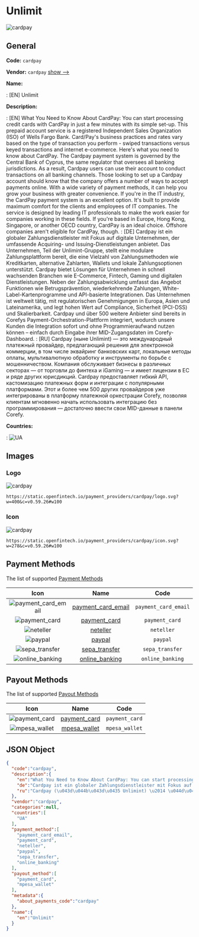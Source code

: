 
# Unlimit 
![cardpay](https://static.openfintech.io/payment_providers/cardpay/logo.svg?w=400&c=v0.59.26#w100)  

## General 
 
**Code:** `cardpay` 
 
**Vendor:** `cardpay` [show -->](/vendors/cardpay/) 
 
**Name:** 
 
:	[EN] Unlimit 
 
**Description:** 
 
: [EN] What You Need to Know About CardPay: You can start processing credit cards with CardPay in just a few minutes with its simple set-up. This prepaid account service is a registered Independent Sales Organization (ISO) of Wells Fargo Bank. Card/Pay's business practices and rates vary based on the type of transaction you perform - swiped transactions versus keyed transactions and internet e-commerce. Here's what you need to know about CardPay. The Cardpay payment system is governed by the Central Bank of Cyprus, the same regulator that oversees all banking jurisdictions. As a result, Cardpay users can use their account to conduct transactions on all banking channels. Those looking to set up a Cardpay account should know that the company offers a number of ways to accept payments online. With a wide variety of payment methods, it can help you grow your business with greater convenience. If you're in the IT industry, the CardPay payment system is an excellent option. It's built to provide maximum comfort for the clients and employees of IT companies. The service is designed by leading IT professionals to make the work easier for companies working in these fields. If you're based in Europe, Hong Kong, Singapore, or another OECD country, CardPay is an ideal choice. Offshore companies aren't eligible for CardPay, though. 
: [DE] Cardpay ist ein globaler Zahlungsdienstleister mit Fokus auf digitale Unternehmen, der umfassende Acquiring- und Issuing-Dienstleistungen anbietet. Das Unternehmen, Teil der Unlimint-Gruppe, stellt eine modulare Zahlungsplattform bereit, die eine Vielzahl von Zahlungsmethoden wie Kreditkarten, alternative Zahlarten, Wallets und lokale Zahlungsoptionen unterstützt. Cardpay bietet Lösungen für Unternehmen in schnell wachsenden Branchen wie E-Commerce, Fintech, Gaming und digitalen Dienstleistungen. Neben der Zahlungsabwicklung umfasst das Angebot Funktionen wie Betrugsprävention, wiederkehrende Zahlungen, White-Label-Kartenprogramme und API-basierte Integrationen. Das Unternehmen ist weltweit tätig, mit regulatorischen Genehmigungen in Europa, Asien und Lateinamerika, und legt hohen Wert auf Compliance, Sicherheit (PCI-DSS) und Skalierbarkeit. Cardpay und über 500 weitere Anbieter sind bereits in Corefys Payment-Orchestration-Plattform integriert, wodurch unsere Kunden die Integration sofort und ohne Programmieraufwand nutzen können – einfach durch Eingabe ihrer MID-Zugangsdaten im Corefy-Dashboard. 
: [RU] Cardpay (ныне Unlimint) — это международный платежный провайдер, предлагающий решения для электронной коммерции, в том числе эквайринг банковских карт, локальные методы оплаты, мультивалютную обработку и инструменты по борьбе с мошенничеством. Компания обслуживает бизнесы в различных секторах — от торговли до финтеха и iGaming — и имеет лицензии в ЕС и ряде других юрисдикций. Cardpay предоставляет гибкий API, кастомизацию платежных форм и интеграции с популярными платформами. Этот и более чем 500 других провайдеров уже интегрированы в платформу платежной оркестрации Corefy, позволяя клиентам мгновенно начать использовать интеграцию без программирования — достаточно ввести свои MID-данные в панели Corefy. 
 
 
**Countries:** 
 
:	![UA](https://cdnjs.cloudflare.com/ajax/libs/flag-icon-css/3.3.0/flags/4x3/ua.svg#w24)  

## Images 

### Logo 
 
![cardpay](https://static.openfintech.io/payment_providers/cardpay/logo.svg?w=400&c=v0.59.26#w100)  

```
https://static.openfintech.io/payment_providers/cardpay/logo.svg?w=400&c=v0.59.26#w100
```  

### Icon 
 
![cardpay](https://static.openfintech.io/payment_providers/cardpay/icon.svg?w=278&c=v0.59.26#w100)  

```
https://static.openfintech.io/payment_providers/cardpay/icon.svg?w=278&c=v0.59.26#w100
```  

## Payment Methods 
 
The list of supported [Payment Methods](/payment-methods/) 

|Icon|Name|Code| 
|:---:|:---:|:---:| 
|![payment_card_email](https://static.openfintech.io/payment_methods/payment_card_email/icon.svg?w=278&c=v0.59.26#w100) |[payment_card_email](/payment-methods/payment_card_email/)|`payment_card_email`| 
|![payment_card](https://static.openfintech.io/payment_methods/payment_card/icon.svg?w=278&c=v0.59.26#w100) |[payment_card](/payment-methods/payment_card/)|`payment_card`| 
|![neteller](https://static.openfintech.io/payment_methods/neteller/icon.png?w=278&c=v0.59.26#w100) |[neteller](/payment-methods/neteller/)|`neteller`| 
|![paypal](https://static.openfintech.io/payment_methods/paypal/icon.svg?w=278&c=v0.59.26#w100) |[paypal](/payment-methods/paypal/)|`paypal`| 
|![sepa_transfer](https://static.openfintech.io/payment_methods/sepa_transfer/icon.svg?w=278&c=v0.59.26#w100) |[sepa_transfer](/payment-methods/sepa_transfer/)|`sepa_transfer`| 
|![online_banking](https://static.openfintech.io/payment_methods/online_banking/icon.svg?w=278&c=v0.59.26#w100) |[online_banking](/payment-methods/online_banking/)|`online_banking`| 
 

## Payout Methods 
 
The list of supported [Payout Methods](/payout-methods/) 

|Icon|Name|Code| 
|:---:|:---:|:---:| 
|![payment_card](https://static.openfintech.io/payout_methods/payment_card/icon.svg?w=278&c=v0.59.26#w40) |[payment_card](payout-methodspayment_card/)|`payment_card`| 
|![mpesa_wallet](https://static.openfintech.io/payout_methods/mpesa_wallet/icon.svg?w=278&c=v0.59.26#w40) |[mpesa_wallet](payout-methodsmpesa_wallet/)|`mpesa_wallet`| 
 

## JSON Object 

```json
{
  "code":"cardpay",
  "description":{
    "en":"What You Need to Know About CardPay: You can start processing credit cards with CardPay in just a few minutes with its simple set-up. This prepaid account service is a registered Independent Sales Organization (ISO) of Wells Fargo Bank. Card\/Pay's business practices and rates vary based on the type of transaction you perform - swiped transactions versus keyed transactions and internet e-commerce. Here's what you need to know about CardPay. The Cardpay payment system is governed by the Central Bank of Cyprus, the same regulator that oversees all banking jurisdictions. As a result, Cardpay users can use their account to conduct transactions on all banking channels. Those looking to set up a Cardpay account should know that the company offers a number of ways to accept payments online. With a wide variety of payment methods, it can help you grow your business with greater convenience. If you're in the IT industry, the CardPay payment system is an excellent option. It's built to provide maximum comfort for the clients and employees of IT companies. The service is designed by leading IT professionals to make the work easier for companies working in these fields. If you're based in Europe, Hong Kong, Singapore, or another OECD country, CardPay is an ideal choice. Offshore companies aren't eligible for CardPay, though.",
    "de":"Cardpay ist ein globaler Zahlungsdienstleister mit Fokus auf digitale Unternehmen, der umfassende Acquiring- und Issuing-Dienstleistungen anbietet. Das Unternehmen, Teil der Unlimint-Gruppe, stellt eine modulare Zahlungsplattform bereit, die eine Vielzahl von Zahlungsmethoden wie Kreditkarten, alternative Zahlarten, Wallets und lokale Zahlungsoptionen unterst\u00fctzt. Cardpay bietet L\u00f6sungen f\u00fcr Unternehmen in schnell wachsenden Branchen wie E-Commerce, Fintech, Gaming und digitalen Dienstleistungen. Neben der Zahlungsabwicklung umfasst das Angebot Funktionen wie Betrugspr\u00e4vention, wiederkehrende Zahlungen, White-Label-Kartenprogramme und API-basierte Integrationen. Das Unternehmen ist weltweit t\u00e4tig, mit regulatorischen Genehmigungen in Europa, Asien und Lateinamerika, und legt hohen Wert auf Compliance, Sicherheit (PCI-DSS) und Skalierbarkeit. Cardpay und \u00fcber 500 weitere Anbieter sind bereits in Corefys Payment-Orchestration-Plattform integriert, wodurch unsere Kunden die Integration sofort und ohne Programmieraufwand nutzen k\u00f6nnen \u2013 einfach durch Eingabe ihrer MID-Zugangsdaten im Corefy-Dashboard.",
    "ru":"Cardpay (\u043d\u044b\u043d\u0435 Unlimint) \u2014 \u044d\u0442\u043e \u043c\u0435\u0436\u0434\u0443\u043d\u0430\u0440\u043e\u0434\u043d\u044b\u0439 \u043f\u043b\u0430\u0442\u0435\u0436\u043d\u044b\u0439 \u043f\u0440\u043e\u0432\u0430\u0439\u0434\u0435\u0440, \u043f\u0440\u0435\u0434\u043b\u0430\u0433\u0430\u044e\u0449\u0438\u0439 \u0440\u0435\u0448\u0435\u043d\u0438\u044f \u0434\u043b\u044f \u044d\u043b\u0435\u043a\u0442\u0440\u043e\u043d\u043d\u043e\u0439 \u043a\u043e\u043c\u043c\u0435\u0440\u0446\u0438\u0438, \u0432 \u0442\u043e\u043c \u0447\u0438\u0441\u043b\u0435 \u044d\u043a\u0432\u0430\u0439\u0440\u0438\u043d\u0433 \u0431\u0430\u043d\u043a\u043e\u0432\u0441\u043a\u0438\u0445 \u043a\u0430\u0440\u0442, \u043b\u043e\u043a\u0430\u043b\u044c\u043d\u044b\u0435 \u043c\u0435\u0442\u043e\u0434\u044b \u043e\u043f\u043b\u0430\u0442\u044b, \u043c\u0443\u043b\u044c\u0442\u0438\u0432\u0430\u043b\u044e\u0442\u043d\u0443\u044e \u043e\u0431\u0440\u0430\u0431\u043e\u0442\u043a\u0443 \u0438 \u0438\u043d\u0441\u0442\u0440\u0443\u043c\u0435\u043d\u0442\u044b \u043f\u043e \u0431\u043e\u0440\u044c\u0431\u0435 \u0441 \u043c\u043e\u0448\u0435\u043d\u043d\u0438\u0447\u0435\u0441\u0442\u0432\u043e\u043c. \u041a\u043e\u043c\u043f\u0430\u043d\u0438\u044f \u043e\u0431\u0441\u043b\u0443\u0436\u0438\u0432\u0430\u0435\u0442 \u0431\u0438\u0437\u043d\u0435\u0441\u044b \u0432 \u0440\u0430\u0437\u043b\u0438\u0447\u043d\u044b\u0445 \u0441\u0435\u043a\u0442\u043e\u0440\u0430\u0445 \u2014 \u043e\u0442 \u0442\u043e\u0440\u0433\u043e\u0432\u043b\u0438 \u0434\u043e \u0444\u0438\u043d\u0442\u0435\u0445\u0430 \u0438 iGaming \u2014 \u0438 \u0438\u043c\u0435\u0435\u0442 \u043b\u0438\u0446\u0435\u043d\u0437\u0438\u0438 \u0432 \u0415\u0421 \u0438 \u0440\u044f\u0434\u0435 \u0434\u0440\u0443\u0433\u0438\u0445 \u044e\u0440\u0438\u0441\u0434\u0438\u043a\u0446\u0438\u0439. Cardpay \u043f\u0440\u0435\u0434\u043e\u0441\u0442\u0430\u0432\u043b\u044f\u0435\u0442 \u0433\u0438\u0431\u043a\u0438\u0439 API, \u043a\u0430\u0441\u0442\u043e\u043c\u0438\u0437\u0430\u0446\u0438\u044e \u043f\u043b\u0430\u0442\u0435\u0436\u043d\u044b\u0445 \u0444\u043e\u0440\u043c \u0438 \u0438\u043d\u0442\u0435\u0433\u0440\u0430\u0446\u0438\u0438 \u0441 \u043f\u043e\u043f\u0443\u043b\u044f\u0440\u043d\u044b\u043c\u0438 \u043f\u043b\u0430\u0442\u0444\u043e\u0440\u043c\u0430\u043c\u0438. \u042d\u0442\u043e\u0442 \u0438 \u0431\u043e\u043b\u0435\u0435 \u0447\u0435\u043c 500 \u0434\u0440\u0443\u0433\u0438\u0445 \u043f\u0440\u043e\u0432\u0430\u0439\u0434\u0435\u0440\u043e\u0432 \u0443\u0436\u0435 \u0438\u043d\u0442\u0435\u0433\u0440\u0438\u0440\u043e\u0432\u0430\u043d\u044b \u0432 \u043f\u043b\u0430\u0442\u0444\u043e\u0440\u043c\u0443 \u043f\u043b\u0430\u0442\u0435\u0436\u043d\u043e\u0439 \u043e\u0440\u043a\u0435\u0441\u0442\u0440\u0430\u0446\u0438\u0438 Corefy, \u043f\u043e\u0437\u0432\u043e\u043b\u044f\u044f \u043a\u043b\u0438\u0435\u043d\u0442\u0430\u043c \u043c\u0433\u043d\u043e\u0432\u0435\u043d\u043d\u043e \u043d\u0430\u0447\u0430\u0442\u044c \u0438\u0441\u043f\u043e\u043b\u044c\u0437\u043e\u0432\u0430\u0442\u044c \u0438\u043d\u0442\u0435\u0433\u0440\u0430\u0446\u0438\u044e \u0431\u0435\u0437 \u043f\u0440\u043e\u0433\u0440\u0430\u043c\u043c\u0438\u0440\u043e\u0432\u0430\u043d\u0438\u044f \u2014 \u0434\u043e\u0441\u0442\u0430\u0442\u043e\u0447\u043d\u043e \u0432\u0432\u0435\u0441\u0442\u0438 \u0441\u0432\u043e\u0438 MID-\u0434\u0430\u043d\u043d\u044b\u0435 \u0432 \u043f\u0430\u043d\u0435\u043b\u0438 Corefy."
  },
  "vendor":"cardpay",
  "categories":null,
  "countries":[
    "UA"
  ],
  "payment_method":[
    "payment_card_email",
    "payment_card",
    "neteller",
    "paypal",
    "sepa_transfer",
    "online_banking"
  ],
  "payout_method":[
    "payment_card",
    "mpesa_wallet"
  ],
  "metadata":{
    "about_payments_code":"cardpay"
  },
  "name":{
    "en":"Unlimit"
  }
}
```  
